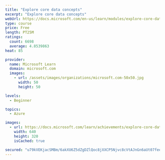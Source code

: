 ```yaml
---
title: "Explore core data concepts"
excerpt: "Explore core data concepts"
webUrl: https://docs.microsoft.com/en-us/learn/modules/explore-core-data-concepts/
type: course
price: Free
length: PT25M
ratings:
  count: 6698
  average: 4.8539863
heat: 85

provider:
  name: Microsoft Learn
  domain: microsoft.com
  images:
    - url: /assets/images/organizations/microsoft.com-50x50.jpg
      width: 50
      height: 50

levels:
  - Beginner

topics:
  - Azure

images:
  - url: https://docs.microsoft.com/learn/achievements/explore-core-data-concepts-social.png
    width: 640
    height: 320
    isCached: true

secured: "u79kVEKjacSMBm/6akXU6Z5dZgDZlQoc8jXXCP5Njvc8cVtAJnGn6aUt07feenhlQJ63uMLZPqihmlJ9a4IFq1vudl7NuKVphEkXnXLmgr/3pLqaLd8IXpFAG5a5TijoLGkm14+lAcTOlPCfzmjLwWdg2G01zp7RtXgBknZhtXQvjo0wSr3Xf/y2HdecvUo6WgC10aTXoiFIHq/YKbNpCdoe9BWM5/LdPzZC+g+1piqrd1t4xpUvfrY+e/zWuM5PTwW+6KPsuI4R67zuurpcQKJfc1bxzXX2XGGu5H2Z/zYk8csOPPZNe3p52FChSfvA2pCPGi9XgdjO1ZFhRSJSZBH8t+WyU6QkEoVWUKfQclnLEaiQM+ZRtHa2sx2JEV1Bf2zxYT4R9KzhMF+Pe5wIxr2qxo95EkEOd9oxNAV8yqM=;6s+vcNO2zsM4gZKoBaTcww=="
---
```


